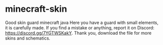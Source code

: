 # minecraft-skin
Good skin guard minecraft java
 Here you have a guard with small elements, it is carefully made. If you find a mistake or anything, report it on Discord: https://discord.gg/7YGTWSKakY. Thank you, download the file for more skins and schematics.
